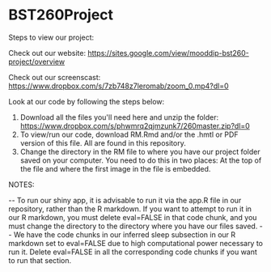# BST260Project

Steps to view our project:

Check out our website: https://sites.google.com/view/mooddip-bst260-project/overview

Check out our screenscast: https://www.dropbox.com/s/7zb748z7leromab/zoom_0.mp4?dl=0

Look at our code by following the steps below:

1. Download all the files you'll need here and unzip the folder: https://www.dropbox.com/s/phwmrq2qjmzunk7/260master.zip?dl=0
2. To view/run our code, download RM.Rmd and/or the .hmtl or PDF version of this file. All are found in this repository.
3. Change the directory in the RM file to where you have our project folder saved on your computer. You need to do this in two places: At the top of the file and where the first image in the file is embedded.

NOTES:

-- To run our shiny app, it is advisable to run it via the app.R file in our repository, rather than the R markdown. If you want to attempt to run it in our R markdown, you must delete eval=FALSE in that code chunk, and you must change the directory to the directory where you have our files saved.
-- We have the code chunks in our inferred sleep subsection in our R markdown set to eval=FALSE due to high computational power necessary to run it. Delete eval=FALSE in all the corresponding code chunks if you want to run that section.
